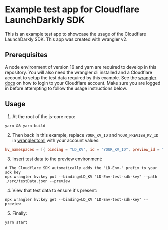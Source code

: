 # Example test app for Cloudflare LaunchDarkly SDK

This is an example test app to showcase the usage of the Cloudflare LaunchDarkly
SDK. This app was created with wrangler v2.

## Prerequisites

A node environment of version 16 and yarn are required to develop in this repository.
You will also need the wrangler cli installed and a Cloudflare account to setup
the test data required by this example. See the [wrangler docs](https://developers.cloudflare.com/workers/wrangler/commands/#login)
on how to login to your Cloudflare account. Make sure you are logged in before
attempting to follow the usage instructions below.

## Usage

1. At the root of the js-core repo:

```shell
yarn && yarn build
```

2. Then back in this example, replace `YOUR_KV_ID` and `YOUR_PREVIEW_KV_ID` in [wrangler.toml](https://github.com/launchdarkly/js-core/blob/main/packages/sdk/cloudflare/example/wrangler.toml) with your account values:

```toml
kv_namespaces = [{ binding = "LD_KV", id = "YOUR_KV_ID", preview_id = "YOUR_PREVIEW_KV_ID" }]
```

3. Insert test data to the preview environment:

```shell
# The Cloudflare SDK automatically adds the "LD-Env-" prefix to your sdk key
npx wrangler kv:key put --binding=LD_KV "LD-Env-test-sdk-key" --path ./src/testData.json --preview
```

4. View that test data to ensure it's present:

```shell
npx wrangler kv:key get --binding=LD_KV "LD-Env-test-sdk-key" --preview
```

5. Finally:

```shell
yarn start
```
